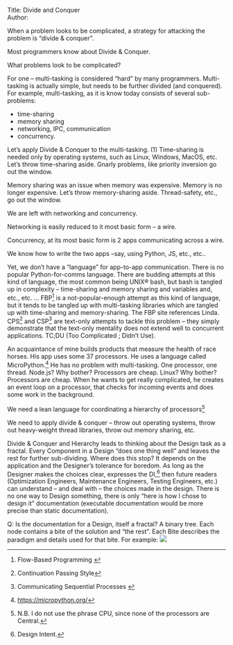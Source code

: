 Title: Divide and Conquer  
Author:

When a problem looks to be complicated, a strategy for attacking the problem is “divide & conquer”.   

Most programmers know about Divide & Conquer.

What problems look to be complicated?

For one – multi-tasking is considered “hard” by many programmers.  Multi-tasking is actually simple, but needs to be further divided (and conquered).  For example, multi-tasking, as it is know today consists of several sub-problems:

* time-sharing
* memory sharing
* networking, IPC, communication
* concurrency.

Let’s apply Divide & Conquer to the multi-tasking.  (1) Time-sharing is needed only by operating systems, such as Linux, Windows, MacOS, etc.  Let’s throw time-sharing aside.  Gnarly problems, like priority inversion go out the window.

Memory sharing was an issue when memory was expensive.  Memory is no longer expensive.  Let’s throw memory-sharing aside.  Thread-safety, etc., go out the window.

We are left with networking and concurrency.

Networking is easily reduced to it most basic form – a wire.

Concurrency, at its most basic form is 2 apps communicating across a wire.

We know how to write the two apps –say, using Python, JS, etc., etc..  

Yet, we don’t have a “language” for app-to-app communication.  There is no popular Python-for-comms language.  There are budding attempts at this kind of language, the most common being UNIX® bash, but bash is tangled up in complexity – time-sharing and memory sharing and variables and, etc., etc. ...   FBP[^fn1] is a not-popular-enough attempt as this kind of language, but it tends to be tangled up with multi-tasking libraries which are tangled up with time-sharing and memory-sharing.  The FBP site references Linda.  CPS[^fn2] and CSP[^fn3] are text-only attempts to tackle this problem – they simply demonstrate that the text-only mentality does not extend well to concurrent applications.  TC;DU (Too Complicated ; Didn’t Use).

An acquaintance of mine builds products that measure the health of race horses.  His app uses some 37 processors.  He uses a language called MicroPython.[^fn4]  He has no problem with multi-tasking.  One processor, one thread.  Node.js?  Why bother?  Processors are cheap.   Linux?  Why bother?  Processors are cheap.  When he wants to get really complicated, he creates an event loop on a processor, that checks for incoming events and does some work in the background.

We need a lean language for coordinating a hierarchy of processors[^fn5]  

We need to apply divide & conquer – throw out operating systems, throw out heavy-weight thread libraries, throw out memory sharing, etc.


Divide & Conquer and Hierarchy leads to thinking about the Design task as a fractal.  Every Component in a Design “does one thing well” and leaves the rest for further sub-dividing.
Where does this stop?  It depends on the application and the Designer’s tolerance for boredom.
As long as the Designer makes the choices clear, expresses the DI,[^fn6] then future readers (Optimization Engineers, Maintenance Engineers, Testing Engineers, etc.) can understand – and deal with – the choices made in the design.  There is no one way to Design something, there is only “here is how I chose to design it” documentation (executable documentation would be more precise than static documentation).

Q: Is the documentation for a Design, itself a fractal?  A binary tree.  Each node contains a bite of the solution and “the rest”.  Each Bite describes the paradigm and details used for that bite.
For example:
![][FractalDesignTree-SimplifiedFractalDesign]

[FractalDesignTree-SimplifiedFractalDesign]: FractalDesignTree-SimplifiedFractalDesign.png

[^fn1]: Flow-Based Programming <ref>

[^fn2]: Continuation Passing Style

[^fn3]: Communicating Sequential Processes <ref>

[^fn4]: https://micropython.org/

[^fn5]: N.B.  I do not use the phrase CPU, since none of the processors are Central.

[^fn6]: Design Intent.